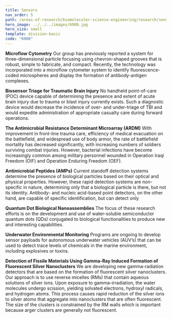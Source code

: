 ```yaml
---
title: Sensors
nav_order: 5
path: /areas-of-research/biomoleculer-science-engineering/research/sensors
hero_image: ../../../images/6900.jpg
hero_size: small
template: division-basic
code: "6900"
---
```

**Microflow Cytometry**
Our group has previously reported a system for three-dimensional particle focusing using chevron-shaped grooves that is robust, simple to fabricate, and compact. Recently, the technology was incorporated into a microflow cytometer system to identify fluorescence-coded microspheres and display the formation of antibody-antigen complexes.

**Biosensor Triage for Traumatic Brain Injury**
No handheld point-of-care (POC) device capable of determining the presence and extent of acute brain injury due to trauma or blast injury currently exists. Such a diagnostic device would decrease the incidence of over- and under-triage of TBI and would expedite administration of appropriate casualty care during forward operations.

**The Antimicrobial Resistance Determinant Microarray (ARDM)**
With improvement in front-line trauma care, efficiency of medical evacuation on the battlefield, and widespread use of body armor, the rate of battlefield mortality has decreased significantly, with increasing numbers of soldiers surviving combat injuries. However, bacterial infections have become increasingly common among military personnel wounded in Operation Iraqi Freedom (OIF) and Operation Enduring Freedom (OEF).

**Antimicrobial Peptides (AMPs)**
Current standoff detection systems determine the presence of biological particles based on their optical and physical properties. However, these rapid detection systems are non-specific in nature, determining only that a biological particle is there, but not its identity. Antibody- and nucleic acid-based point detectors, on the other hand, are capable of specific identification, but can detect only 

**Quantum Dot Biological Nanoassemblies**
The focus of these research efforts is on the development and use of water-soluble semiconductor quantum dots (QDs) conjugated to biological functionalities to produce new and interesting capabilities.

**Underwater Environmental Monitoring**
Programs are ongoing to develop sensor payloads for autonomous underwater vehicles (AUV’s) that can be used to detect trace levels of chemicals in the marine environment, including explosives or toxins.

**Detection of Fissile Materials Using Gamma-Ray Induced Formation of Fluorescent Silver Nanoclusters**
We are developing new gamma-radiation detectors that are based on the formation of fluorescent silver nanoclusters. Our approach is to use reverse micelles (RMs) that contain aqueous solutions of silver ions. Upon exposure to gamma-irradiation, the water molecules undergo scission, yielding solvated electrons, hydroxyl radicals, and hydrogen atoms. This process causes rapid reduction of the silver ions to silver atoms that aggregate into nanoclusters that are often fluorescent. The size of the clusters is constrained by the RM walls which is important because arger clusters are generally not fluorescent.